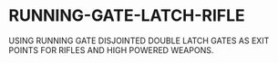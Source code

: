 # RUNNING-GATE-LATCH-RIFLE
USING RUNNING GATE DISJOINTED DOUBLE LATCH GATES AS EXIT POINTS FOR RIFLES AND HIGH POWERED WEAPONS.
